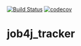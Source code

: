 [![Build Status](https://travis-ci.org/timurvvolkov/job4j_tracker.svg?branch=master)](https://travis-ci.org/timurvvolkov/job4j_tracker)
[![codecov](https://codecov.io/gh/timurvvolkov/job4j_tracker/branch/master/graph/badge.svg)](https://codecov.io/gh/timurvvolkov/job4j_tracker)

# job4j_tracker